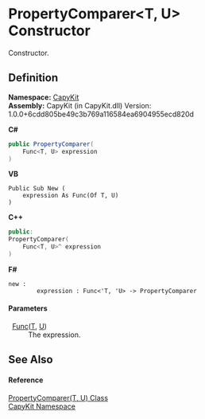 # PropertyComparer&lt;T, U&gt; Constructor


Constructor.



## Definition
**Namespace:** <a href="N_CapyKit">CapyKit</a>  
**Assembly:** CapyKit (in CapyKit.dll) Version: 1.0.0+6cdd805be49c3b769a116584ea6904955ecd820d

**C#**
``` C#
public PropertyComparer(
	Func<T, U> expression
)
```
**VB**
``` VB
Public Sub New ( 
	expression As Func(Of T, U)
)
```
**C++**
``` C++
public:
PropertyComparer(
	Func<T, U>^ expression
)
```
**F#**
``` F#
new : 
        expression : Func<'T, 'U> -> PropertyComparer
```



#### Parameters
<dl><dt>  <a href="https://learn.microsoft.com/dotnet/api/system.func-2" target="_blank" rel="noopener noreferrer">Func</a>(<a href="T_CapyKit_PropertyComparer_2">T</a>, <a href="T_CapyKit_PropertyComparer_2">U</a>)</dt><dd>The expression.</dd></dl>

## See Also


#### Reference
<a href="T_CapyKit_PropertyComparer_2">PropertyComparer(T, U) Class</a>  
<a href="N_CapyKit">CapyKit Namespace</a>  
